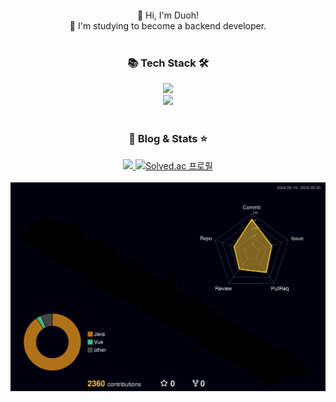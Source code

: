 <div align="center">
  <br>👋 Hi, I'm Duoh!
  <br>🚀 I'm studying to become a backend developer.
</div>

<br>

<div align="center">
	<h3>📚 Tech Stack 🛠️</h3>
  <img src="https://skillicons.dev/icons?i=js,vue,java,spring,mysql,redis" />
  <br>
  <img src="https://skillicons.dev/icons?i=rabbitmq,kafka,docker,kubernetes,nginx,aws" />
</div>

<br>

<div align="center">
	<h3>🌱 Blog & Stats ⭐️</h3>
  <a href="https://blog.naver.com/regretduo">
    <img src="https://img.shields.io/badge/Blog-03C75A?style=flat&logo=Naver&logoColor=white" />
  </a>
  <a href="https://solved.ac/kduoh99">
    <img src="http://mazassumnida.wtf/api/mini/generate_badge?boj=kduoh99" alt="Solved.ac 프로필" />
  </a>
</div>

<br>

<div align="center">
  <img src="./profile-3d-contrib/profile-night-rainbow.svg" />
</div>
